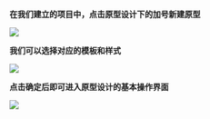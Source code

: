 **在我们建立的项目中，点击原型设计下的加号新建原型**

![](http://43.143.140.26/media/chatImage/2_1_oJgiAk7.jpg)

**我们可以选择对应的模板和样式**

![](http://43.143.140.26/media/chatImage/2_1_jQtIulJ.jpg)

**点击确定后即可进入原型设计的基本操作界面**

![](http://43.143.140.26/media/chatImage/2_1_rpSJiik.jpg)